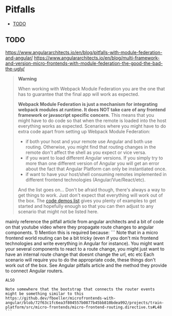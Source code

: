# Pitfalls

- [TODO](#todo)

## TODO

https://www.angulararchitects.io/en/blog/pitfalls-with-module-federation-and-angular/
https://www.angulararchitects.io/en/blog/multi-framework-and-version-micro-frontends-with-module-federation-the-good-the-bad-the-ugly/

> **Warning**
>
> When working with Webpack Module Federation you are the one that has to guarantee that the final app will work as expected. 
> 
> **Webpack Module Federation is **just** a mechanism for integrating webpack modules at runtime. It does NOT take care of any frontend framework or javascript specific concern.** This means that you might have to do code so that when the remote is loaded into the host everything works as expected. Scenarios where you might have to do extra code apart from setting up Webpack Module Federation:
> 
> - if both your host and your remote use Angular and both use routing. Otherwise, you might find that routing changes in the remote don't affect the shell as you expect or vice versa. 
> - if you want to load different Angular versions. If you simply try to more than one different version of Angular you will get an error about the fact that Angular Platform can only be instantiated once.
> - if want to have your host/shell consuming remotes implemented in different frontend technologies (Angular/Vue/React/etc).  
>
> And the list goes on... Don't be afraid though, there's always a way to get things to work. Just don't expect that everything will work out of the box. The [code demos list](../README.md#code-demos) gives you plenty of examples to get started and hopefully enough so that you can then adjust to any scenario that might not be listed here. 

mainly reference the pitfall article from angular architects and a bit of code on that youtube video where they propagate route changes to angular components.
    1)  Mention this is required because:
    ```
    Note that in a micro frontend world routing can be a bit tricky (even if you don't mix frontend technologies and write everything in Angular for instance). You might want your several components to react to a route change, you might just want to have an internal route change that doesnt change the url, etc etc
    Each scenario will require you to do the appropriate code, these things don't work out of the box. See Angular pitfalls article and the method they provide to connect Angular routers.

    ALSO

    Note somewhere that the bootstrap that connects the router events might be something similar to this https://github.dev/fboeller/microfrontends-with-angular/blob/72f63c1fc6ea3f804557b0877b45bb810bdea992/projects/train-platform/src/micro-frontends/micro-frontend-routing.directive.ts#L48
    ```